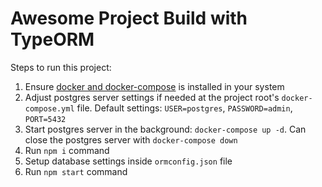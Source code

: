 # Awesome Project Build with TypeORM

Steps to run this project:
1. Ensure [docker and docker-compose](https://www.docker.com/get-started) is installed in your system
2. Adjust postgres server settings if needed at the project root's `docker-compose.yml` file. Default settings: `USER=postgres`, `PASSWORD=admin`, `PORT=5432`
3. Start postgres server in the background: `docker-compose up -d`.  Can close the postgres server with `docker-compose down`
4. Run `npm i` command
5. Setup database settings inside `ormconfig.json` file
6. Run `npm start` command
